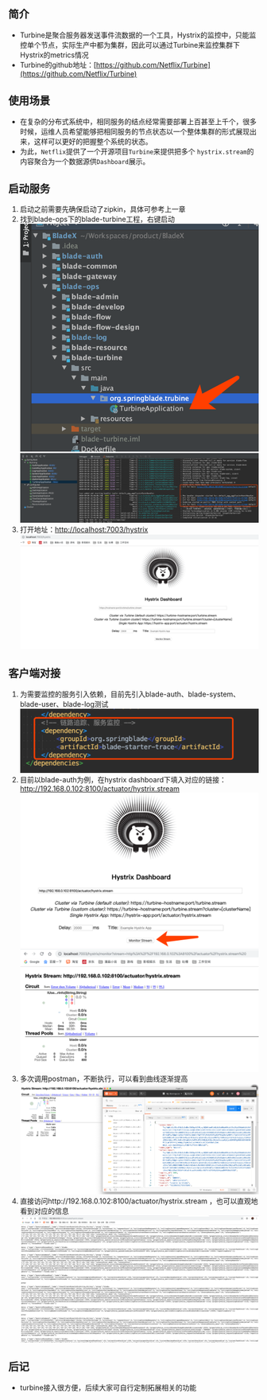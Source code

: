 ## 简介

* Turbine是聚合服务器发送事件流数据的一个工具，Hystrix的监控中，只能监控单个节点，实际生产中都为集群，因此可以通过Turbine来监控集群下Hystrix的metrics情况
* Turbine的github地址：[https://github.com/Netflix/Turbine](https://github.com/Netflix/Turbine)

## 使用场景

* 在复杂的分布式系统中，相同服务的结点经常需要部署上百甚至上千个，很多时候，运维人员希望能够把相同服务的节点状态以一个整体集群的形式展现出来，这样可以更好的把握整个系统的状态。 
* 为此，`Netflix`提供了一个开源项目`Turbine`来提供把多个  `hystrix.stream`的内容聚合为一个数据源供`Dashboard`展示。
 
## 启动服务
1. 启动之前需要先确保启动了zipkin，具体可参考上一章
2. 找到blade-ops下的blade-turbine工程，右键启动
![](../images/screenshot_1572363942069.png)
![](../images/screenshot_1572363987325.png)
3. 打开地址：[http://localhost:7003/hystrix](http://localhost:7003/hystrix)
![](../images/screenshot_1572364020880.png)

## 客户端对接
1. 为需要监控的服务引入依赖，目前先引入blade-auth、blade-system、blade-user、blade-log测试
![](../images/screenshot_1572362779229.png)
2. 目前以blade-auth为例，在hystrix dashboard下填入对应的链接：http://192.168.0.102:8100/actuator/hystrix.stream 
![](../images/screenshot_1572364134640.png)
![](../images/screenshot_1572364156429.png)
3. 多次调用postman，不断执行，可以看到曲线逐渐提高
![](../images/screenshot_1572364225296.png)
4. 直接访问http://192.168.0.102:8100/actuator/hystrix.stream ，也可以直观地看到对应的信息
![](../images/screenshot_1572364278951.png)

## 后记
* turbine接入很方便，后续大家可自行定制拓展相关的功能
